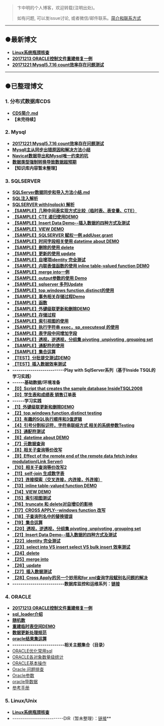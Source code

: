 > 卞中明的个人博客，欢迎转载(注明出处)。
>
> 如有问题, 可以发issue讨论, 或者微信/邮件联系。<a href="https://github.com/BianZhongMing/bianzhongming.github.io/blob/master/showMyself.md">简介和联系方式</a>

---

## ●最新博文
- [**Linux系统瓶颈核查**](https://github.com/BianZhongMing/bianzhongming.github.io/blob/master/Linux_Unix/Linux%E7%B3%BB%E7%BB%9F%E7%93%B6%E9%A2%88%E6%A0%B8%E6%9F%A5/Linux%E7%B3%BB%E7%BB%9F%E7%93%B6%E9%A2%88%E6%A0%B8%E6%9F%A5.md)
- **[20171213 ORACLE控制文件重建修复一例](https://github.com/BianZhongMing/bianzhongming.github.io/blob/master/Oracle/20171213%20ORACLE%E6%8E%A7%E5%88%B6%E6%96%87%E4%BB%B6%E9%87%8D%E5%BB%BA%E4%BF%AE%E5%A4%8D%E4%B8%80%E4%BE%8B.md)**
- **[20171221 Mysql5.7.16 count效率存在问题测试](https://github.com/BianZhongMing/bianzhongming.github.io/blob/master/MYSQL/20171221%20Mysql5.7.16%20count%E6%95%88%E7%8E%87%E5%AD%98%E5%9C%A8%E9%97%AE%E9%A2%98%E6%B5%8B%E8%AF%95.md)**

---



## ●已整理博文
### 1. 分布式数据库CDS

- **[CDS简介.md](https://github.com/BianZhongMing/bianzhongming.github.io/blob/master/CDS/1.CDS%E7%AE%80%E4%BB%8B.md)**
- **【未完待续】**

### 2. Mysql

- **[20171221 Mysql5.7.16 count效率存在问题测试](https://github.com/BianZhongMing/bianzhongming.github.io/blob/master/MYSQL/20171221%20Mysql5.7.16%20count%E6%95%88%E7%8E%87%E5%AD%98%E5%9C%A8%E9%97%AE%E9%A2%98%E6%B5%8B%E8%AF%95.md)**
- **[Mysqll主从同步出错原因和解决方法小结](https://github.com/BianZhongMing/bianzhongming.github.io/blob/master/MYSQL/Mysqll%E4%B8%BB%E4%BB%8E%E5%90%8C%E6%AD%A5%E5%87%BA%E9%94%99%E5%8E%9F%E5%9B%A0%E5%92%8C%E8%A7%A3%E5%86%B3%E6%96%B9%E6%B3%95%E5%B0%8F%E7%BB%93.md)**
- **[Navicat数据导出和Mysql唯一约束的坑](https://github.com/BianZhongMing/bianzhongming.github.io/blob/master/MYSQL/Navicat%E6%95%B0%E6%8D%AE%E5%AF%BC%E5%87%BA%E5%92%8CMysql%E5%94%AF%E4%B8%80%E7%BA%A6%E6%9D%9F%E7%9A%84%E5%9D%91.md)**
- **[数据类型强制转换导致数据超预期](https://github.com/BianZhongMing/bianzhongming.github.io/blob/master/MYSQL/%E6%95%B0%E6%8D%AE%E7%B1%BB%E5%9E%8B%E5%BC%BA%E5%88%B6%E8%BD%AC%E6%8D%A2%E5%AF%BC%E8%87%B4%E6%95%B0%E6%8D%AE%E8%B6%85%E9%A2%84%E6%9C%9F.md)**
- **【知识库内容暂未整理】**



### 3. SQLSERVER

- **[SQLServer数据同步和导入方法小结.md](https://github.com/BianZhongMing/bianzhongming.github.io/blob/master/SQLServer/ETL%20%26%20SYNC%20DATA/SQLServer%E6%95%B0%E6%8D%AE%E5%90%8C%E6%AD%A5%E5%92%8C%E5%AF%BC%E5%85%A5%E6%96%B9%E6%B3%95%E5%B0%8F%E7%BB%93.md)**
- **[SQL注入解析](https://github.com/BianZhongMing/bianzhongming.github.io/blob/master/SQLServer/KeyPoint%26%26Sample/SQL%E6%B3%A8%E5%85%A5%E8%A7%A3%E6%9E%90.sql)**
- **[SQLSERVER with(nolock) 解析](https://github.com/BianZhongMing/bianzhongming.github.io/blob/master/SQLServer/KeyPoint%26%26Sample/with(nolock).txt)**
- **[【SAMPLE】几种中间表实现方式比较（临时表、表变量、CTE）](https://github.com/BianZhongMing/bianzhongming.github.io/blob/master/SQLServer/KeyPoint%26%26Sample/%E3%80%90SAMPLE%E3%80%91%20%E5%87%A0%E7%A7%8D%E4%B8%AD%E9%97%B4%E8%A1%A8%E5%AE%9E%E7%8E%B0%E6%96%B9%E5%BC%8F%E6%AF%94%E8%BE%83%EF%BC%88%E4%B8%B4%E6%97%B6%E8%A1%A8%E3%80%81%E8%A1%A8%E5%8F%98%E9%87%8F%E3%80%81CTE%EF%BC%89.sql)**
- **[【SAMPLE】CTE 递归使用DEMO](https://github.com/BianZhongMing/bianzhongming.github.io/blob/master/SQLServer/KeyPoint%26%26Sample/%E3%80%90SAMPLE%E3%80%91CTE%20%E9%80%92%E5%BD%92%E4%BD%BF%E7%94%A8DEMO.sql)**
- **[【SAMPLE】Insert Data Demo--插入数据的四种方式及测试](https://github.com/BianZhongMing/bianzhongming.github.io/blob/master/SQLServer/KeyPoint%26%26Sample/%E3%80%90SAMPLE%E3%80%91Insert%20Data%20Demo--%E6%8F%92%E5%85%A5%E6%95%B0%E6%8D%AE%E7%9A%84%E5%9B%9B%E7%A7%8D%E6%96%B9%E5%BC%8F%E5%8F%8A%E6%B5%8B%E8%AF%95.sql)**
- **[【SAMPLE】VIEW DEMO](https://github.com/BianZhongMing/bianzhongming.github.io/blob/master/SQLServer/KeyPoint%26%26Sample/%E3%80%90SAMPLE%E3%80%91VIEW%20DEMO.sql)**
- **[【SAMPLE】SQLSERVER 赋权一例 addUser,grant](https://github.com/BianZhongMing/bianzhongming.github.io/blob/master/SQLServer/KeyPoint%26%26Sample/%E3%80%90SAMPLE%E3%80%91addUser%2Cgrant.sql)**
- **[【SAMPLE】时间字段相关使用 datetime about DEMO](https://github.com/BianZhongMing/bianzhongming.github.io/blob/master/SQLServer/KeyPoint%26%26Sample/%E3%80%90SAMPLE%E3%80%91datetime%20about%20DEMO.sql)**
- **[【SAMPLE】删除的使用 delete](https://github.com/BianZhongMing/bianzhongming.github.io/blob/master/SQLServer/KeyPoint%26%26Sample/%E3%80%90SAMPLE%E3%80%91delete.sql)**
- **[【SAMPLE】更新的使用 update](https://github.com/BianZhongMing/bianzhongming.github.io/blob/master/SQLServer/KeyPoint%26%26Sample/%E3%80%90SAMPLE%E3%80%91update.sql)**
- **[【SAMPLE】自增项identity 完全测试](https://github.com/BianZhongMing/bianzhongming.github.io/blob/master/SQLServer/KeyPoint%26%26Sample/%E3%80%90SAMPLE%E3%80%91identity%20%E5%AE%8C%E5%85%A8%E6%B5%8B%E8%AF%95.sql)**
- **[【SAMPLE】内联表值函数的使用 inline table-valued function DEMO](https://github.com/BianZhongMing/bianzhongming.github.io/blob/master/SQLServer/KeyPoint%26%26Sample/%E3%80%90SAMPLE%E3%80%91inline%20table-valued%20function%20DEMO.sql)**
- **[【SAMPLE】merge into一例](https://github.com/BianZhongMing/bianzhongming.github.io/blob/master/SQLServer/KeyPoint%26%26Sample/%E3%80%90SAMPLE%E3%80%91merge%20into.sql)**
- **[【SAMPLE】output参数的使用 Demo](https://github.com/BianZhongMing/bianzhongming.github.io/blob/master/SQLServer/KeyPoint%26%26Sample/%E3%80%90SAMPLE%E3%80%91output%20Demo.sql)**
- **[【SAMPLE】sqlserver 多列Update](https://github.com/BianZhongMing/bianzhongming.github.io/blob/master/SQLServer/KeyPoint%26%26Sample/%E3%80%90SAMPLE%E3%80%91sqlserver%20%E5%A4%9A%E5%88%97Update.sql)**
- **[【SAMPLE】top,windows function,distinct的使用](https://github.com/BianZhongMing/bianzhongming.github.io/blob/master/SQLServer/KeyPoint%26%26Sample/%E3%80%90SAMPLE%E3%80%91top%2Cwindows%20function%2Cdistinct%20testing.sql)**
- **[【SAMPLE】事务相关存储过程Demo](https://github.com/BianZhongMing/bianzhongming.github.io/blob/master/SQLServer/KeyPoint%26%26Sample/%E3%80%90SAMPLE%E3%80%91%E4%BA%8B%E5%8A%A1%E7%9B%B8%E5%85%B3%E5%AD%98%E5%82%A8%E8%BF%87%E7%A8%8BDemo.sql)**
- **[【SAMPLE】函数](https://github.com/BianZhongMing/bianzhongming.github.io/blob/master/SQLServer/KeyPoint%26%26Sample/%E3%80%90SAMPLE%E3%80%91%E5%87%BD%E6%95%B0.sql)**
- **[【SAMPLE】外键级联更新和删除DEMO](https://github.com/BianZhongMing/bianzhongming.github.io/blob/master/SQLServer/KeyPoint%26%26Sample/%E3%80%90SAMPLE%E3%80%91%E5%A4%96%E9%94%AE%E7%BA%A7%E8%81%94%E6%9B%B4%E6%96%B0%E5%92%8C%E5%88%A0%E9%99%A4DEMO.sql)**
- **[【SAMPLE】存储过程](https://github.com/BianZhongMing/bianzhongming.github.io/blob/master/SQLServer/KeyPoint%26%26Sample/%E3%80%90SAMPLE%E3%80%91%E5%AD%98%E5%82%A8%E8%BF%87%E7%A8%8B.sql)**
- **[【SAMPLE】索引视图的使用](https://github.com/BianZhongMing/bianzhongming.github.io/blob/master/SQLServer/KeyPoint%26%26Sample/%E3%80%90SAMPLE%E3%80%91%E7%B4%A2%E5%BC%95%E8%A7%86%E5%9B%BE%E6%B5%8B%E8%AF%95.sql)**
- **[【SAMPLE】执行字符串 exec，sp_executesql 的使用](https://github.com/BianZhongMing/bianzhongming.github.io/blob/master/SQLServer/KeyPoint%26%26Sample/%E3%80%90SAMPLE%E3%80%91%E6%89%A7%E8%A1%8C%E5%AD%97%E7%AC%A6%E4%B8%B2%20exec%EF%BC%8Csp_executesql.sql)**
- **[【SAMPLE】表字段中间增加字段](https://github.com/BianZhongMing/bianzhongming.github.io/blob/master/SQLServer/KeyPoint%26%26Sample/%E3%80%90SAMPLE%E3%80%91%E8%A1%A8%E5%AD%97%E6%AE%B5%E4%B8%AD%E9%97%B4%E5%A2%9E%E5%8A%A0%E5%AD%97%E6%AE%B5.sql)**
- **[【SAMPLE】透视，逆透视，分组集 pivoting ,unpivoting ,grouping set](https://github.com/BianZhongMing/bianzhongming.github.io/blob/master/SQLServer/KeyPoint%26%26Sample/%E3%80%90SAMPLE%E3%80%91%E9%80%8F%E8%A7%86%EF%BC%8C%E9%80%86%E9%80%8F%E8%A7%86%EF%BC%8C%E5%88%86%E7%BB%84%E9%9B%86%20pivoting%20%2Cunpivoting%20%2Cgrouping%20set.sql)**
- **[【SAMPLE】通配符的使用](https://github.com/BianZhongMing/bianzhongming.github.io/blob/master/SQLServer/KeyPoint%26%26Sample/%E3%80%90SAMPLE%E3%80%91%E9%80%9A%E9%85%8D%E7%AC%A6%E6%B5%8B%E8%AF%95.sql)**
- **[【SAMPLE】集合运算](https://github.com/BianZhongMing/bianzhongming.github.io/blob/master/SQLServer/KeyPoint%26%26Sample/%E3%80%90SAMPLE%E3%80%91%E9%9B%86%E5%90%88%E8%BF%90%E7%AE%97.sql)**
- **[【TEST】分批提交测试DEMO](https://github.com/BianZhongMing/bianzhongming.github.io/blob/master/SQLServer/KeyPoint%26%26Sample/%E3%80%90TEST%E3%80%91%E5%88%86%E6%89%B9%E6%8F%90%E4%BA%A4%E6%B5%8B%E8%AF%95DEMO.sql)**
- **[【TEST】插入数据效率测试](https://github.com/BianZhongMing/bianzhongming.github.io/blob/master/SQLServer/KeyPoint%26%26Sample/%E3%80%90TEST%E3%80%91%E6%8F%92%E5%85%A5%E6%95%B0%E6%8D%AE%E6%B5%8B%E8%AF%95.sql)**
- **--------------------------Play with SqlServer系列（基于Inside TSQL的学习实践）**
- **------基础数据/环境准备**
- **[【0】Script that creates the sample database InsideTSQL2008](https://github.com/BianZhongMing/bianzhongming.github.io/blob/master/SQLServer/Play%20with%20SqlServer/%E3%80%900%E3%80%91Script%20that%20creates%20the%20sample%20database%20InsideTSQL2008.sql)**
- **[【0】学生表和成绩表 销售订单表](https://github.com/BianZhongMing/bianzhongming.github.io/blob/master/SQLServer/Play%20with%20SqlServer/%E3%80%900%E3%80%91%E5%AD%A6%E7%94%9F%E8%A1%A8%E5%92%8C%E6%88%90%E7%BB%A9%E8%A1%A8%20%20%E9%94%80%E5%94%AE%E8%AE%A2%E5%8D%95%E8%A1%A8.sql)**
- **------学习实践**
- **[【1】外键级联更新和删除DEMO](https://github.com/BianZhongMing/bianzhongming.github.io/blob/master/SQLServer/Play%20with%20SqlServer/%E3%80%901%E3%80%91%E5%A4%96%E9%94%AE%E7%BA%A7%E8%81%94%E6%9B%B4%E6%96%B0%E5%92%8C%E5%88%A0%E9%99%A4DEMO.sql)**
- **[【2】top,windows function,distinct testing](https://github.com/BianZhongMing/bianzhongming.github.io/blob/master/SQLServer/Play%20with%20SqlServer/%E3%80%902%E3%80%91top%2Cwindows%20function%2Cdistinct%20testing.sql)**
- **[【3】有趣的SQL执行顺序和3值逻辑](https://github.com/BianZhongMing/bianzhongming.github.io/blob/master/SQLServer/Play%20with%20SqlServer/%E3%80%903%E3%80%91%E6%9C%89%E8%B6%A3%E7%9A%84SQL%E6%89%A7%E8%A1%8C%E9%A1%BA%E5%BA%8F%E5%92%8C3%E5%80%BC%E9%80%BB%E8%BE%91.md)**
- **[【4】引号分割标识符，字符串联结方式 相关的系统参数Testing](https://github.com/BianZhongMing/bianzhongming.github.io/blob/master/SQLServer/Play%20with%20SqlServer/%E3%80%904%E3%80%91%E5%BC%95%E5%8F%B7%E5%88%86%E5%89%B2%E6%A0%87%E8%AF%86%E7%AC%A6%EF%BC%8C%E5%AD%97%E7%AC%A6%E4%B8%B2%E8%81%94%E7%BB%93%E6%96%B9%E5%BC%8F%20%E7%9B%B8%E5%85%B3%E7%9A%84%E7%B3%BB%E7%BB%9F%E5%8F%82%E6%95%B0Testing.sql)**
- **[【5】通配符测试](https://github.com/BianZhongMing/bianzhongming.github.io/blob/master/SQLServer/Play%20with%20SqlServer/%E3%80%905%E3%80%91%E9%80%9A%E9%85%8D%E7%AC%A6%E6%B5%8B%E8%AF%95.sql)**
- **[【6】datetime about DEMO](https://github.com/BianZhongMing/bianzhongming.github.io/blob/master/SQLServer/Play%20with%20SqlServer/%E3%80%906%E3%80%91datetime%20about%20DEMO.sql)**
- **[【7】元数据查询](https://github.com/BianZhongMing/bianzhongming.github.io/blob/master/SQLServer/Play%20with%20SqlServer/%E3%80%907%E3%80%91%E5%85%83%E6%95%B0%E6%8D%AE%E6%9F%A5%E8%AF%A2.sql)**
- **[【8】相关子查询等价改写](https://github.com/BianZhongMing/bianzhongming.github.io/blob/master/SQLServer/Play%20with%20SqlServer/%E3%80%908%E3%80%91%E7%9B%B8%E5%85%B3%E5%AD%90%E6%9F%A5%E8%AF%A2%E7%AD%89%E4%BB%B7%E6%94%B9%E5%86%99.sql)**
- **[【9】Effect of the remote end of the remote data fetch index modulation(Link Server)](https://github.com/BianZhongMing/bianzhongming.github.io/blob/master/SQLServer/Play%20with%20SqlServer/%E3%80%909%E3%80%91Effect%20of%20the%20remote%20end%20of%20the%20remote%20data%20fetch%20index%20modulation(Link%20Server).sql)**
- **[【10】相关子查询等价改写2](https://github.com/BianZhongMing/bianzhongming.github.io/blob/master/SQLServer/Play%20with%20SqlServer/%E3%80%9010%E3%80%91%E7%9B%B8%E5%85%B3%E5%AD%90%E6%9F%A5%E8%AF%A2%E7%AD%89%E4%BB%B7%E6%94%B9%E5%86%992.sql)**
- **[【11】self-join 生成数字表](https://github.com/BianZhongMing/bianzhongming.github.io/blob/master/SQLServer/Play%20with%20SqlServer/%E3%80%9011%E3%80%91self-join%20%E7%94%9F%E6%88%90%E6%95%B0%E5%AD%97%E8%A1%A8.sql)**
- **[【12】连接探索（交叉连接，内连接，外连接）](https://github.com/BianZhongMing/bianzhongming.github.io/blob/master/SQLServer/Play%20with%20SqlServer/%E3%80%9012%E3%80%91%E8%BF%9E%E6%8E%A5%E6%8E%A2%E7%B4%A2%EF%BC%88%E4%BA%A4%E5%8F%89%E8%BF%9E%E6%8E%A5%EF%BC%8C%E5%86%85%E8%BF%9E%E6%8E%A5%EF%BC%8C%E5%A4%96%E8%BF%9E%E6%8E%A5%EF%BC%89.sql)**
- **[【13】inline table-valued function DEMO](https://github.com/BianZhongMing/bianzhongming.github.io/blob/master/SQLServer/Play%20with%20SqlServer/%E3%80%9013%E3%80%91inline%20table-valued%20function%20DEMO.sql)**
- **[【14】VIEW DEMO](https://github.com/BianZhongMing/bianzhongming.github.io/blob/master/SQLServer/Play%20with%20SqlServer/%E3%80%9014%E3%80%91VIEW%20DEMO.sql)**
- **[【15】索引视图测试](https://github.com/BianZhongMing/bianzhongming.github.io/blob/master/SQLServer/Play%20with%20SqlServer/%E3%80%9015%E3%80%91%E7%B4%A2%E5%BC%95%E8%A7%86%E5%9B%BE%E6%B5%8B%E8%AF%95.sql)**
- **[【16】truncate 和 delete对自增ID的影响](https://github.com/BianZhongMing/bianzhongming.github.io/blob/master/SQLServer/Play%20with%20SqlServer/%E3%80%9016%E3%80%91truncate%20%E5%92%8C%20delete%E5%AF%B9%E8%87%AA%E5%A2%9EID%E7%9A%84%E5%BD%B1%E5%93%8D.sql)**
- **[【17】CROSS APPLY--windows function 改写](https://github.com/BianZhongMing/bianzhongming.github.io/blob/master/SQLServer/Play%20with%20SqlServer/%E3%80%9017%E3%80%91CROSS%20APPLY--windows%20function%20%E6%94%B9%E5%86%99.sql)**
- **[【18】子查询列名中的替换错误](https://github.com/BianZhongMing/bianzhongming.github.io/blob/master/SQLServer/Play%20with%20SqlServer/%E3%80%9018%E3%80%91%E5%AD%90%E6%9F%A5%E8%AF%A2%E5%88%97%E5%90%8D%E4%B8%AD%E7%9A%84%E6%9B%BF%E6%8D%A2%E9%94%99%E8%AF%AF.sql)**
- **[【19】集合运算](https://github.com/BianZhongMing/bianzhongming.github.io/blob/master/SQLServer/Play%20with%20SqlServer/%E3%80%9019%E3%80%91%E9%9B%86%E5%90%88%E8%BF%90%E7%AE%97.sql)**
- **[【20】透视，逆透视，分组集 pivoting ,unpivoting ,grouping set](https://github.com/BianZhongMing/bianzhongming.github.io/blob/master/SQLServer/Play%20with%20SqlServer/%E3%80%9020%E3%80%91%E9%80%8F%E8%A7%86%EF%BC%8C%E9%80%86%E9%80%8F%E8%A7%86%EF%BC%8C%E5%88%86%E7%BB%84%E9%9B%86%20pivoting%20%2Cunpivoting%20%2Cgrouping%20set.sql)**
- **[【21】Insert Data Demo--插入数据的四种方式及测试](https://github.com/BianZhongMing/bianzhongming.github.io/blob/master/SQLServer/Play%20with%20SqlServer/%E3%80%9021%E3%80%91Insert%20Data%20Demo--%E6%8F%92%E5%85%A5%E6%95%B0%E6%8D%AE%E7%9A%84%E5%9B%9B%E7%A7%8D%E6%96%B9%E5%BC%8F%E5%8F%8A%E6%B5%8B%E8%AF%95.sql)**
- **[【22】identity 完全测试](https://github.com/BianZhongMing/bianzhongming.github.io/blob/master/SQLServer/Play%20with%20SqlServer/%E3%80%9022%E3%80%91identity%20%E5%AE%8C%E5%85%A8%E6%B5%8B%E8%AF%95.sql)**
- **[【23】select into VS insert select VS bulk insert 效率测试](https://github.com/BianZhongMing/bianzhongming.github.io/blob/master/SQLServer/Play%20with%20SqlServer/%E3%80%9023%E3%80%91select%20into%20VS%20insert%20select%20VS%20bulk%20insert%20%E6%95%88%E7%8E%87%E6%B5%8B%E8%AF%95.sql)**
- **[【24】delete](https://github.com/BianZhongMing/bianzhongming.github.io/blob/master/SQLServer/Play%20with%20SqlServer/%E3%80%9024%E3%80%91delete.sql)**
- **[【25】merge into](https://github.com/BianZhongMing/bianzhongming.github.io/blob/master/SQLServer/Play%20with%20SqlServer/%E3%80%9025%E3%80%91merge%20into.sql)**
- **[【26】update](https://github.com/BianZhongMing/bianzhongming.github.io/blob/master/SQLServer/Play%20with%20SqlServer/%E3%80%9026%E3%80%91update.sql)**
- **[【27】插入数据测试](https://github.com/BianZhongMing/bianzhongming.github.io/blob/master/SQLServer/Play%20with%20SqlServer/%E3%80%9027%E3%80%91%E6%8F%92%E5%85%A5%E6%95%B0%E6%8D%AE%E6%B5%8B%E8%AF%95.sql)**
- **[【28】Cross Apply的另一个妙用和for xml查询字段赋别名问题的解决](https://github.com/BianZhongMing/bianzhongming.github.io/blob/master/SQLServer/Play%20with%20SqlServer/%E3%80%9028%E3%80%91Cross%20Apply%E7%9A%84%E5%8F%A6%E4%B8%80%E4%B8%AA%E5%A6%99%E7%94%A8%E5%92%8Cfor%20xml%E6%9F%A5%E8%AF%A2%E5%AD%97%E6%AE%B5%E8%B5%8B%E5%88%AB%E5%90%8D%E9%97%AE%E9%A2%98%E7%9A%84%E8%A7%A3%E5%86%B3.sql)**
- **--------------------------数据库监控和运维系列：[链接](https://github.com/BianZhongMing/bianzhongming.github.io/tree/master/SQLServer/monitoring%20and%20maintenance)**



### 4. ORACLE
- **[20171213 ORACLE控制文件重建修复一例](https://github.com/BianZhongMing/bianzhongming.github.io/blob/master/Oracle/20171213%20ORACLE%E6%8E%A7%E5%88%B6%E6%96%87%E4%BB%B6%E9%87%8D%E5%BB%BA%E4%BF%AE%E5%A4%8D%E4%B8%80%E4%BE%8B.md)**
- **[sql_loader介绍](https://github.com/BianZhongMing/bianzhongming.github.io/blob/master/Oracle/sql_loader%E4%BB%8B%E7%BB%8D.md)**
- **[随机数](https://github.com/BianZhongMing/bianzhongming.github.io/blob/master/Oracle/%E7%9F%A5%E8%AF%86%E5%BA%93/%E9%9A%8F%E6%9C%BA%E6%95%B0.sql)**
- **[重建临时表空间DEMO](https://github.com/BianZhongMing/bianzhongming.github.io/blob/master/Oracle/%E7%9F%A5%E8%AF%86%E5%BA%93/%E9%87%8D%E5%BB%BA%E4%B8%B4%E6%97%B6%E8%A1%A8%E7%A9%BA%E9%97%B4.sql)**
- **[数据更新处理规范](https://github.com/BianZhongMing/bianzhongming.github.io/blob/master/Oracle/%E7%9F%A5%E8%AF%86%E5%BA%93/%E6%95%B0%E6%8D%AE%E6%9B%B4%E6%96%B0%E5%A4%84%E7%90%86%E8%A7%84%E8%8C%83.sql)**
- **[oracle结果集运算](https://github.com/BianZhongMing/bianzhongming.github.io/blob/master/Oracle/%E7%9F%A5%E8%AF%86%E5%BA%93/oracle%E7%BB%93%E6%9E%9C%E9%9B%86%E8%BF%90%E7%AE%97.sql)**
- **--------------------------相关主题集合（目录）**
- [ORACLE优化常用sql](https://github.com/BianZhongMing/bianzhongming.github.io/tree/master/Oracle/%E7%9F%A5%E8%AF%86%E5%BA%93/ORACLE%E4%BC%98%E5%8C%96%E5%B8%B8%E7%94%A8sql)
- [ORACLE各对象数量级统计](https://github.com/BianZhongMing/bianzhongming.github.io/tree/master/Oracle/%E7%9F%A5%E8%AF%86%E5%BA%93/ORACLE%E5%90%84%E5%AF%B9%E8%B1%A1%E6%95%B0%E9%87%8F%E7%BA%A7%E7%BB%9F%E8%AE%A1)
- [ORACLE基本操作](https://github.com/BianZhongMing/bianzhongming.github.io/tree/master/Oracle/%E7%9F%A5%E8%AF%86%E5%BA%93/ORACLE%E5%9F%BA%E6%9C%AC%E6%93%8D%E4%BD%9C)
- [Oracle 问题排查](https://github.com/BianZhongMing/bianzhongming.github.io/tree/master/Oracle/%E7%9F%A5%E8%AF%86%E5%BA%93/Oracle%20%E9%97%AE%E9%A2%98%E6%8E%92%E6%9F%A5)
- [Oracle参数](https://github.com/BianZhongMing/bianzhongming.github.io/tree/master/Oracle/%E7%9F%A5%E8%AF%86%E5%BA%93/Oracle%E5%8F%82%E6%95%B0)
- [oracle导数据](https://github.com/BianZhongMing/bianzhongming.github.io/tree/master/Oracle/%E7%9F%A5%E8%AF%86%E5%BA%93/oracle%E5%AF%BC%E6%95%B0%E6%8D%AE)
- [参考手册](https://github.com/BianZhongMing/bianzhongming.github.io/tree/master/Oracle/%E7%9F%A5%E8%AF%86%E5%BA%93/%E5%8F%82%E8%80%83%E6%89%8B%E5%86%8C)

### 5. Linux/Unix

- [**Linux系统瓶颈核查**](https://github.com/BianZhongMing/bianzhongming.github.io/blob/master/Linux_Unix/Linux%E7%B3%BB%E7%BB%9F%E7%93%B6%E9%A2%88%E6%A0%B8%E6%9F%A5/Linux%E7%B3%BB%E7%BB%9F%E7%93%B6%E9%A2%88%E6%A0%B8%E6%9F%A5.md)
- --------------------------DIR（暂未整理）：[链接](https://github.com/BianZhongMing/bianzhongming.github.io/tree/master/Linux_Unix)**


## 



